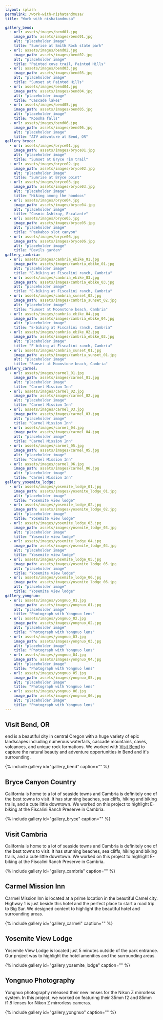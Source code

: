 ```yaml
---
layout: splash
permalink: /work-with-nishatandmusa/
title: "Work with nishatandmusa"

gallery_bend:
  - url: assets/images/bend01.jpg
    image_path: assets/images/bend01.jpg
    alt: "placeholder image"
    title: "Sunrise at Smith Rock state park"
  - url: assets/images/bend02.jpg
    image_path: assets/images/bend02.jpg
    alt: "placeholder image"
    title: "Painted cove trail, Painted Hills"
  - url: assets/images/bend03.jpg
    image_path: assets/images/bend03.jpg
    alt: "placeholder image"
    title: "Sunset at Painted Hills"
  - url: assets/images/bend04.jpg
    image_path: assets/images/bend04.jpg
    alt: "placeholder image"
    title: "Cascade lakes"
  - url: assets/images/bend05.jpg
    image_path: assets/images/bend05.jpg
    alt: "placeholder image"
    title: "Koosha falls"
  - url: assets/images/bend06.jpg
    image_path: assets/images/bend06.jpg
    alt: "placeholder image"
    title: "ATV adevnture at Bend, OR"
gallery_bryce:
  - url: assets/images/bryce01.jpg
    image_path: assets/images/bryce01.jpg
    alt: "placeholder image"
    title: "Sunset at Bryce rim trail"
  - url: assets/images/bryce02.jpg
    image_path: assets/images/bryce02.jpg
    alt: "placeholder image"
    title: "Sunrise at Bryce point"
  - url: assets/images/bryce03.jpg
    image_path: assets/images/bryce03.jpg
    alt: "placeholder image"
    title: "Hiking among the hoodoos"
  - url: assets/images/bryce04.jpg
    image_path: assets/images/bryce04.jpg
    alt: "placeholder image"
    title: "Cosmic Ashtray, Escalante"
  - url: assets/images/bryce05.jpg
    image_path: assets/images/bryce05.jpg
    alt: "placeholder image"
    title: "Peekaboo slot canyon"
  - url: assets/images/bryce06.jpg
    image_path: assets/images/bryce06.jpg
    alt: "placeholder image"
    title: "Devils garden"
gallery_cambria:
  - url: assets/images/cambria_ebike_01.jpg
    image_path: assets/images/cambria_ebike_01.jpg
    alt: "placeholder image"
    title: "E-biking at Fiscalini ranch, Cambria"
  - url: assets/images/cambria_ebike_03.jpg
    image_path: assets/images/cambria_ebike_03.jpg
    alt: "placeholder image"
    title: "E-biking at Fiscalini ranch, Cambria"
  - url: assets/images/cambria_sunset_02.jpg
    image_path: assets/images/cambria_sunset_02.jpg
    alt: "placeholder image"
    title: "Sunset at Moonstone beach, Cambria"
  - url: assets/images/cambria_ebike_04.jpg
    image_path: assets/images/cambria_ebike_04.jpg
    alt: "placeholder image"
    title: "E-biking at Fiscalini ranch, Cambria"
  - url: assets/images/cambria_ebike_02.jpg
    image_path: assets/images/cambria_ebike_02.jpg
    alt: "placeholder image"
    title: "E-biking at Fiscalini ranch, Cambria"
  - url: assets/images/cambria_sunset_01.jpg
    image_path: assets/images/cambria_sunset_01.jpg
    alt: "placeholder image"
    title: "Sunset at Moonstone beach, Cambria"
gallery_carmel:
  - url: assets/images/carmel_01.jpg
    image_path: assets/images/carmel_01.jpg
    alt: "placeholder image"
    title: "Carmel Mission Inn"
  - url: assets/images/carmel_02.jpg
    image_path: assets/images/carmel_02.jpg
    alt: "placeholder image"
    title: "Carmel Mission Inn"
  - url: assets/images/carmel_03.jpg
    image_path: assets/images/carmel_03.jpg
    alt: "placeholder image"
    title: "Carmel Mission Inn"
  - url: assets/images/carmel_04.jpg
    image_path: assets/images/carmel_04.jpg
    alt: "placeholder image"
    title: "Carmel Mission Inn"
  - url: assets/images/carmel_05.jpg
    image_path: assets/images/carmel_05.jpg
    alt: "placeholder image"
    title: "Carmel Mission Inn"
  - url: assets/images/carmel_06.jpg
    image_path: assets/images/carmel_06.jpg
    alt: "placeholder image"
    title: "Carmel Mission Inn"
gallery_yosemite_lodge:
  - url: assets/images/yosemite_lodge_01.jpg
    image_path: assets/images/yosemite_lodge_01.jpg
    alt: "placeholder image"
    title: "Yosemite view lodge"
  - url: assets/images/yosemite_lodge_02.jpg
    image_path: assets/images/yosemite_lodge_02.jpg
    alt: "placeholder image"
    title: "Yosemite view lodge"
  - url: assets/images/yosemite_lodge_03.jpg
    image_path: assets/images/yosemite_lodge_03.jpg
    alt: "placeholder image"
    title: "Yosemite view lodge"
  - url: assets/images/yosemite_lodge_04.jpg
    image_path: assets/images/yosemite_lodge_04.jpg
    alt: "placeholder image"
    title: "Yosemite view lodge"
  - url: assets/images/yosemite_lodge_05.jpg
    image_path: assets/images/yosemite_lodge_05.jpg
    alt: "placeholder image"
    title: "Yosemite view lodge"
  - url: assets/images/yosemite_lodge_06.jpg
    image_path: assets/images/yosemite_lodge_06.jpg
    alt: "placeholder image"
    title: "Yosemite view lodge"
gallery_yongnuo:
  - url: assets/images/yongnuo_01.jpg
    image_path: assets/images/yongnuo_01.jpg
    alt: "placeholder image"
    title: "Photograph with Yongnuo lens"
  - url: assets/images/yongnuo_02.jpg
    image_path: assets/images/yongnuo_02.jpg
    alt: "placeholder image"
    title: "Photograph with Yongnuo lens"
  - url: assets/images/yongnuo_03.jpg
    image_path: assets/images/yongnuo_03.jpg
    alt: "placeholder image"
    title: "Photograph with Yongnuo lens"
  - url: assets/images/yongnuo_04.jpg
    image_path: assets/images/yongnuo_04.jpg
    alt: "placeholder image"
    title: "Photograph with Yongnuo lens"
  - url: assets/images/yongnuo_05.jpg
    image_path: assets/images/yongnuo_05.jpg
    alt: "placeholder image"
    title: "Photograph with Yongnuo lens"
  - url: assets/images/yongnuo_06.jpg
    image_path: assets/images/yongnuo_06.jpg
    alt: "placeholder image"
    title: "Photograph with Yongnuo lens"
---
```


## Visit Bend, OR
end is a beautiful city in central Oregon with a huge variety of epic landscapes including numerous waterfalls, cascade mountains, caves, volcanoes, and unique rock formations. We worked with [Visit Bend](https://www.visitbend.com) to capture the natural beauty and adventure opportunities in Bend and it's surrounding.

{% include gallery id="gallery_bend" caption="" %}


## Bryce Canyon Country
California is home to a lot of seaside towns and Cambria is definitely one of the best towns to visit. It has stunning beaches, sea cliffs, hiking and biking trails, and a cute little downtown. We worked on this project to highlight E-biking at the Fiscalini Ranch Preserve in Cambria.

{% include gallery id="gallery_bryce" caption="" %}


## Visit Cambria
California is home to a lot of seaside towns and Cambria is definitely one of the best towns to visit. It has stunning beaches, sea cliffs, hiking and biking trails, and a cute little downtown. We worked on this project to highlight E-biking at the Fiscalini Ranch Preserve in Cambria.

{% include gallery id="gallery_cambria" caption="" %}


## Carmel Mission Inn
Carmel Mission Inn is located at a prime location in the beautiful Camel city. Highway 1 is just beside this hotel and the perfect place to start a road trip to Big Sur. We designed content to highlight the beautiful hotel and surrounding areas. 

{% include gallery id="gallery_carmel" caption="" %}


## Yosemite View Lodge
Yosemite View Lodge is located just 5 minutes outside of the park entrance. Our project was to highlight the hotel amenities and the surrounding areas. 

{% include gallery id="gallery_yosemite_lodge" caption="" %}


## Yongnuo Photography
Yongnuo photography released their new lenses for the Nikon Z mirrorless system. In this project, we worked on featuring their 35mm f2 and 85mm f1.8 lenses for Nikon Z mirrorless cameras. 

{% include gallery id="gallery_yongnuo" caption="" %}




